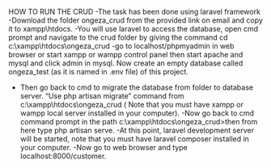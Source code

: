 HOW TO RUN THE CRUD
-The task has been done using laravel framework
-Download the folder ongeza_crud from the provided link on email and copy it to xampp\htdocs.
-You will use laravel to access the database, open cmd prompt and navigate to the crud folder by giving the command cd c:\xampp\htdocs\ongeza_crud
-go to localhost/phpmyadmin in web browser or start xampp or wampp control panel then start apache and mysql and click admin in mysql. Now create an empty database called ongeza_test (as it is named in .env file) of this project.
- Then go back to cmd to migrate the database from folder to database server. “Use php artisan migrate” command from c:\xampp\htdocs\ongeza_crud ( Note that you must have xampp or wampp local server installed in your computer).
-Now go back to cmd command prompt in the path c:\xampp\htdocs\ongeza_crud>then from here type php artisan serve.
-At this point, laravel development server will be started, note that you must have laravel composer installed in your computer.
-Now go to web browser and type localhost:8000/customer.
